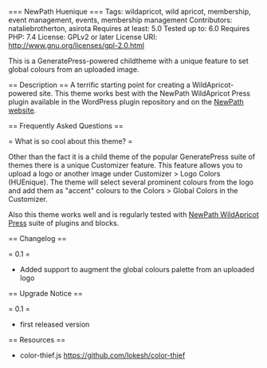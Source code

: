 === NewPath Huenique ===
Tags: wildapricot, wild apricot, membership, event management, events, membership management
Contributors: nataliebrotherton, asirota
Requires at least: 5.0
Tested up to: 6.0
Requires PHP: 7.4
License: GPLv2 or later
License URI: http://www.gnu.org/licenses/gpl-2.0.html

This is a GeneratePress-powered childtheme with a unique feature to set global colours from an uploaded image.

== Description ==
A terrific starting point for creating a WildApricot-powered site. This theme works best with the NewPath WildApricot Press plugin available in the WordPress plugin repository and on the [NewPath website](https://newpathconsulting.com/wap).

== Frequently Asked Questions ==

= What is so cool about this theme? =

Other than the fact it is a child theme of the popular GeneratePress suite of themes there is a unique Customizer feature. This feature allows you to upload a logo or another image under Customizer > Logo Colors (HUEnique). The theme will select several prominent colours from the logo and add them as "accent" colours to the Colors > Global Colors in the Customizer.

Also this theme works well and is regularly tested  with [NewPath WildApricot Press](https://newpathconsulting.com/wap) suite of plugins and blocks.

== Changelog ==

= 0.1 =
* Added support to augment the global colours palette from an uploaded logo

== Upgrade Notice ==

= 0.1 =
* first released version


== Resources ==

* color-thief.js https://github.com/lokesh/color-thief
